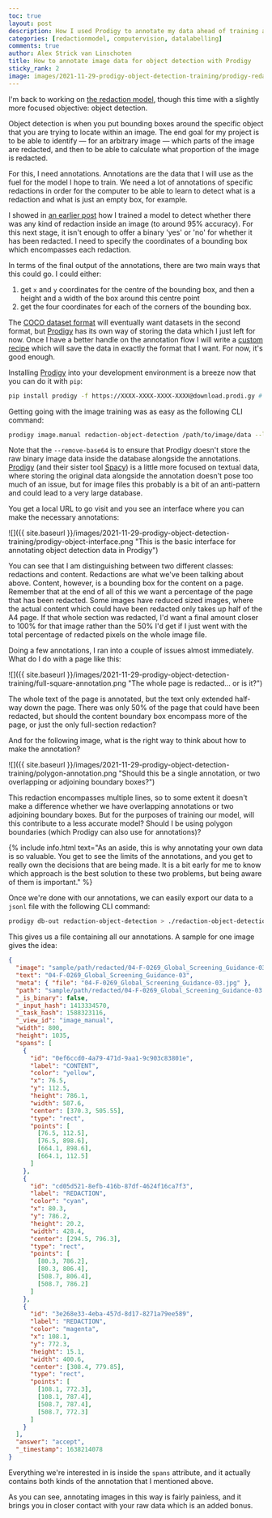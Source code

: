 ```yaml
---
toc: true
layout: post
description: How I used Prodigy to annotate my data ahead of training an object detection model
categories: [redactionmodel, computervision, datalabelling]
comments: true
author: Alex Strick van Linschoten
title: How to annotate image data for object detection with Prodigy
sticky_rank: 2
image: images/2021-11-29-prodigy-object-detection-training/prodigy-redaction.png
---
```


I'm back to working on [the redaction model](https://mlops.systems/fastai/redactionmodel/computervision/datalabelling/2021/09/06/redaction-classification-chapter-2.html), though this time with a slightly more focused objective: object detection.

Object detection is when you put bounding boxes around the specific object that you are trying to locate within an image. The end goal for my project is to be able to identify — for an arbitrary image — which parts of the image are redacted, and then to be able to calculate what proportion of the image is redacted.

For this, I need annotations. Annotations are the data that I will use as the fuel for the model I hope to train. We need a lot of annotations of specific redactions in order for the computer to be able to learn to detect what is a redaction and what is just an empty box, for example.

I showed in [an earlier post](https://mlops.systems/fastai/redactionmodel/computervision/datalabelling/2021/09/06/redaction-classification-chapter-2.html) how I trained a model to detect whether there was any kind of redaction inside an image (to around 95% accuracy). For this next stage, it isn't enough to offer a binary 'yes' or 'no' for whether it has been redacted. I need to specify the coordinates of a bounding box which encompasses each redaction.

In terms of the final output of the annotations, there are two main ways that this could go. I could either:

1. get `x` and `y` coordinates for the centre of the bounding box, and then a height and a width of the box around this centre point
2. get the four coordinates for each of the corners of the bounding box.

The [COCO dataset format](https://www.immersivelimit.com/tutorials/create-coco-annotations-from-scratch) will eventually want datasets in the second format, but [Prodigy](https://prodi.gy) has its own way of storing the data which I just left for now. Once I have a better handle on the annotation flow I will write a [custom recipe](https://prodi.gy/docs/custom-recipes) which will save the data in exactly the format that I want. For now, it's good enough.

Installing [Prodigy](https://prodi.gy) into your development environment is a breeze now that you can do it with `pip`:

```bash
pip install prodigy -f https://XXXX-XXXX-XXXX-XXXX@download.prodi.gy # where the XXXs are your license code
```

Getting going with the image training was as easy as the following CLI command:

```bash
prodigy image.manual redaction-object-detection /path/to/image/data --label CONTENT,REDACTION --remove-base64
```

Note that the `--remove-base64` is to ensure that Prodigy doesn't store the raw binary image data inside the database alongside the annotations. [Prodigy](https://prodi.gy) (and their sister tool [Spacy](https://spacy.io)) is a little more focused on textual data, where storing the original data alongside the annotation doesn't pose too much of an issue, but for image files this probably is a bit of an anti-pattern and could lead to a very large database.

You get a local URL to go visit and you see an interface where you can make the necessary annotations:

![]({{ site.baseurl }}/images/2021-11-29-prodigy-object-detection-training/prodigy-object-interface.png "This is the basic interface for annotating object detection data in Prodigy")

You can see that I am distinguishing between two different classes: redactions and content. Redactions are what we've been talking about above. Content, however, is a bounding box for the content on a page. Remember that at the end of all of this we want a percentage of the page that has been redacted. Some images have reduced sized images, where the actual content which could have been redacted only takes up half of the A4 page. If that whole section was redacted, I'd want a final amount closer to 100% for that image rather than the 50% I'd get if I just went with the total percentage of redacted pixels on the whole image file.

Doing a few annotations, I ran into a couple of issues almost immediately. What do I do with a page like this:

![]({{ site.baseurl }}/images/2021-11-29-prodigy-object-detection-training/full-square-annotation.png "The whole page is redacted... or is it?")

The whole text of the page is annotated, but the text only extended half-way down the page. There was only 50% of the page that could have been redacted, but should the content boundary box encompass more of the page, or just the only full-section redaction?

And for the following image, what is the right way to think about how to make the annotation?

![]({{ site.baseurl }}/images/2021-11-29-prodigy-object-detection-training/polygon-annotation.png "Should this be a single annotation, or two overlapping or adjoining boundary boxes?")

This redaction encompasses multiple lines, so to some extent it doesn't make a difference whether we have overlapping annotations or two adjoining boundary boxes. But for the purposes of training our model, will this contribute to a less accurate model? Should I be using polygon boundaries (which Prodigy can also use for annotations)?

{% include info.html text="As an aside, this is why annotating your own data is so valuable. You get to see the limits of the annotations, and you get to really own the decisions that are being made. It is a bit early for me to know which approach is the best solution to these two problems, but being aware of them is important." %}

Once we're done with our annotations, we can easily export our data to a `jsonl` file with the following CLI command:

```bash
prodigy db-out redaction-object-detection > ./redaction-object-detection-annotations.jsonl
```

This gives us a file containing all our annotations. A sample for one image gives the idea:

```json
{
  "image": "sample/path/redacted/04-F-0269_Global_Screening_Guidance-03.jpg",
  "text": "04-F-0269_Global_Screening_Guidance-03",
  "meta": { "file": "04-F-0269_Global_Screening_Guidance-03.jpg" },
  "path": "sample/path/redacted/04-F-0269_Global_Screening_Guidance-03.jpg",
  "_is_binary": false,
  "_input_hash": 1413334570,
  "_task_hash": 1588323116,
  "_view_id": "image_manual",
  "width": 800,
  "height": 1035,
  "spans": [
    {
      "id": "0ef6ccd0-4a79-471d-9aa1-9c903c83801e",
      "label": "CONTENT",
      "color": "yellow",
      "x": 76.5,
      "y": 112.5,
      "height": 786.1,
      "width": 587.6,
      "center": [370.3, 505.55],
      "type": "rect",
      "points": [
        [76.5, 112.5],
        [76.5, 898.6],
        [664.1, 898.6],
        [664.1, 112.5]
      ]
    },
    {
      "id": "cd05d521-8efb-416b-87df-4624f16ca7f3",
      "label": "REDACTION",
      "color": "cyan",
      "x": 80.3,
      "y": 786.2,
      "height": 20.2,
      "width": 428.4,
      "center": [294.5, 796.3],
      "type": "rect",
      "points": [
        [80.3, 786.2],
        [80.3, 806.4],
        [508.7, 806.4],
        [508.7, 786.2]
      ]
    },
    {
      "id": "3e268e33-4eba-457d-8d17-8271a79ee589",
      "label": "REDACTION",
      "color": "magenta",
      "x": 108.1,
      "y": 772.3,
      "height": 15.1,
      "width": 400.6,
      "center": [308.4, 779.85],
      "type": "rect",
      "points": [
        [108.1, 772.3],
        [108.1, 787.4],
        [508.7, 787.4],
        [508.7, 772.3]
      ]
    }
  ],
  "answer": "accept",
  "_timestamp": 1638214078
}
```

Everything we're interested in is inside the `spans` attribute, and it actually contains both kinds of the annotation that I mentioned above.

As you can see, annotating images in this way is fairly painless, and it brings
you in closer contact with your raw data which is an added bonus.
